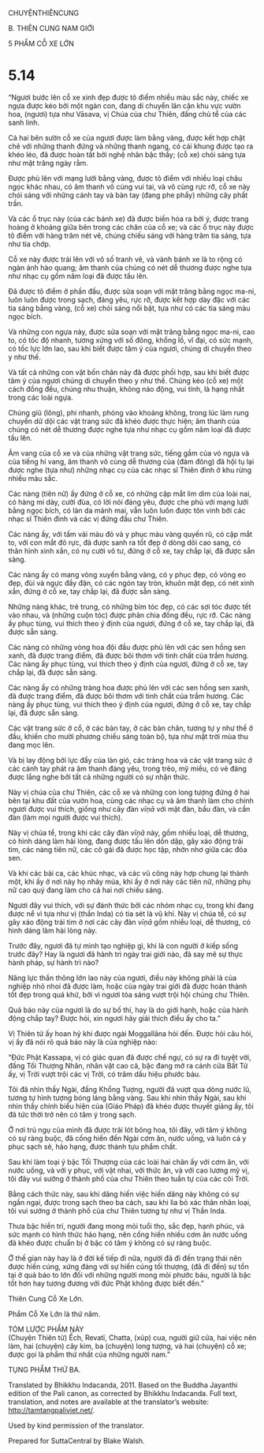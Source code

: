 CHUYỆNTHIÊNCUNG

B. THIÊN CUNG NAM GIỚI

5 PHẨM CỖ XE LỚN

# 5.14

“Ngươi bước lên cỗ xe xinh đẹp được tô điểm nhiều màu sắc này, chiếc xe ngựa được kéo bởi một ngàn con, đang di chuyển lân cận khu vực vườn hoa, (ngươi) tựa như Vāsava, vị Chúa của chư Thiên, đấng chủ tể của các sanh linh.

Cả hai bên sườn cỗ xe của ngươi được làm bằng vàng, được kết hợp chặt chẽ với những thanh đứng và những thanh ngang, có cái khung được tạo ra khéo léo, đã được hoàn tất bởi nghệ nhân bậc thầy; (cỗ xe) chói sáng tựa như mặt trăng ngày rằm.

Được phủ lên với mạng lưới bằng vàng, được tô điểm với nhiều loại châu ngọc khác nhau, có âm thanh vô cùng vui tai, và vô cùng rực rỡ, cỗ xe này chói sáng với những cánh tay và bàn tay (đang phe phẩy) những cây phất trần.

Và các ổ trục này (của các bánh xe) đã được biến hóa ra bởi ý, được trang hoàng ở khoảng giữa bên trong các chân của cỗ xe; và các ổ trục này được tô điểm với hàng trăm nét vẽ, chúng chiếu sáng với hàng trăm tia sáng, tựa như tia chớp.

Cỗ xe này được trải lên với vô số tranh vẽ, và vành bánh xe là to rộng có ngàn ánh hào quang; âm thanh của chúng có nét dễ thương được nghe tựa như nhạc cụ gồm năm loại đã được tấu lên.

Đã được tô điểm ở phần đầu, được sửa soạn với mặt trăng bằng ngọc ma-ni, luôn luôn được trong sạch, đáng yêu, rực rỡ, được kết hợp dày đặc với các tia sáng bằng vàng, (cỗ xe) chói sáng nổi bật, tựa như có các tia sáng màu ngọc bích.

Và những con ngựa này, được sửa soạn với mặt trăng bằng ngọc ma-ni, cao to, có tốc độ nhanh, tương xứng với số đông, khổng lồ, vĩ đại, có sức mạnh, có tốc lực lớn lao, sau khi biết được tâm ý của ngươi, chúng di chuyển theo y như thế.

Và tất cả những con vật bốn chân này đã được phối hợp, sau khi biết được tâm ý của ngươi chúng di chuyển theo y như thế. Chúng kéo (cỗ xe) một cách đồng đều, chúng nhu thuận, không náo động, vui tính, là hạng nhất trong các loài ngựa.

Chúng giũ (lông), phi nhanh, phóng vào khoảng không, trong lúc làm rung chuyển dữ dội các vật trang sức đã khéo được thực hiện; âm thanh của chúng có nét dễ thương được nghe tựa như nhạc cụ gồm năm loại đã được tấu lên.

Âm vang của cỗ xe và của những vật trang sức, tiếng gầm của vó ngựa và của tiếng hí vang, âm thanh vô cùng dễ thương của (đám đông) đã hội tụ lại được nghe (tựa như) những nhạc cụ của các nhạc sĩ Thiên đình ở khu rừng nhiều màu sắc.

Các nàng (tiên nữ) ấy đứng ở cỗ xe, có những cặp mắt lim dim của loài nai, có hàng mi dày, cười đùa, có lời nói đáng yêu, được che phủ với mạng lưới bằng ngọc bích, có làn da mảnh mai, vẫn luôn luôn được tôn vinh bởi các nhạc sĩ Thiên đình và các vị đứng đầu chư Thiên.

Các nàng ấy, với tấm vải màu đỏ và y phục màu vàng quyến rũ, có cặp mắt to, với con mắt đỏ rực, đã được sanh ra tốt đẹp ở dòng dõi cao sang, có thân hình xinh xắn, có nụ cười vô tư, đứng ở cỗ xe, tay chắp lại, đã được sẵn sàng.

Các nàng ấy có mang vòng xuyến bằng vàng, có y phục đẹp, có vòng eo đẹp, đùi và ngực đầy đặn, có các ngón tay tròn, khuôn mặt đẹp, có nét xinh xắn, đứng ở cỗ xe, tay chắp lại, đã được sẵn sàng.

Những nàng khác, trẻ trung, có những bím tóc đẹp, có các sợi tóc được tết vào nhau, và (những cuộn tóc) được phân chia đồng đều, rực rỡ. Các nàng ấy phục tùng, vui thích theo ý định của ngươi, đứng ở cỗ xe, tay chắp lại, đã được sẵn sàng.

Các nàng có những vòng hoa đội đầu được phủ lên với các sen hồng sen xanh, đã được trang điểm, đã được bôi thơm với tinh chất của trầm hương. Các nàng ấy phục tùng, vui thích theo ý định của ngươi, đứng ở cỗ xe, tay chắp lại, đã được sẵn sàng.

Các nàng ấy có những tràng hoa được phủ lên với các sen hồng sen xanh, đã được trang điểm, đã được bôi thơm với tinh chất của trầm hương. Các nàng ấy phục tùng, vui thích theo ý định của ngươi, đứng ở cỗ xe, tay chắp lại, đã được sẵn sàng.

Các vật trang sức ở cổ, ở các bàn tay, ở các bàn chân, tương tự y như thế ở đầu, khiến cho mười phương chiếu sáng toàn bộ, tựa như mặt trời mùa thu đang mọc lên.

Và bị lay động bởi lực đẩy của làn gió, các tràng hoa và các vật trang sức ở các cánh tay phát ra âm thanh đáng yêu, trong trẻo, mỹ miều, có vẻ đáng được lắng nghe bởi tất cả những người có sự nhận thức.

Này vị chúa của chư Thiên, các cỗ xe và những con long tượng đứng ở hai bên tại khu đất của vườn hoa, cùng các nhạc cụ và âm thanh làm cho chính ngươi được vui thích, giống như cây đàn _vīṇā_ với mặt đàn, bầu đàn, và cần đàn (làm mọi người được vui thích).

Này vị chúa tể, trong khi các cây đàn _vīṇā_ này, gồm nhiều loại, dễ thương, có hình dáng làm hài lòng, đang được tấu lên dồn dập, gây xáo động trái tim, các nàng tiên nữ, các cô gái đã được học tập, nhởn nhơ giữa các đóa sen.

Và khi các bài ca, các khúc nhạc, và các vũ công này hợp chung lại thành một, khi ấy ở nơi này họ nhảy múa, khi ấy ở nơi này các tiên nữ, những phụ nữ cao quý đang làm cho cả hai nơi chiếu sáng.

Ngươi đây vui thích, với sự đánh thức bởi các nhóm nhạc cụ, trong khi đang được nể vì tựa như vị (thần Inda) có tia sét là vũ khí. Này vị chúa tể, có sự gây xáo động trái tim ở nơi các cây đàn _vīṇā_ gồm nhiều loại, dễ thương, có hình dáng làm hài lòng này.

Trước đây, ngươi đã tự mình tạo nghiệp gì, khi là con người ở kiếp sống trước đây? Hay là ngươi đã hành trì ngày trai giới nào, đã say mê sự thực hành pháp, sự hành trì nào?

Năng lực thần thông lớn lao này của ngươi, điều này không phải là của nghiệp nhỏ nhoi đã được làm, hoặc của ngày trai giới đã được hoàn thành tốt đẹp trong quá khứ, bởi vì ngươi tỏa sáng vượt trội hội chúng chư Thiên.

Quả báo này của ngươi là do sự bố thí, hay là do giới hạnh, hoặc của hành động chắp tay? Được hỏi, xin ngươi hãy giải thích điều ấy cho ta.”

Vị Thiên tử ấy hoan hỷ khi được ngài Moggallāna hỏi đến. Ðược hỏi câu hỏi, vị ấy đã nói rõ quả báo này là của nghiệp nào:

“Đức Phật Kassapa, vị có giác quan đã được chế ngự, có sự ra đi tuyệt vời, đấng Tối Thượng Nhân, nhân vật cao cả, bậc đang mở ra cánh cửa Bất Tử ấy, vị Trời vượt trội các vị Trời, có trăm dấu hiệu phước báu.

Tôi đã nhìn thấy Ngài, đấng Khổng Tượng, người đã vượt qua dòng nước lũ, tương tự hình tượng bóng láng bằng vàng. Sau khi nhìn thấy Ngài, sau khi nhìn thấy chính biểu hiện của (Giáo Pháp) đã khéo được thuyết giảng ấy, tôi đã tức thời trở nên có tâm ý trong sạch.

Ở nơi trú ngụ của mình đã được trải lót bông hoa, tôi đây, với tâm ý không có sự ràng buộc, đã cống hiến đến Ngài cơm ăn, nước uống, và luôn cả y phục sạch sẽ, hảo hạng, được thành tựu phẩm chất.

Sau khi làm toại ý bậc Tối Thượng của các loài hai chân ấy với cơm ăn, với nước uống, và với y phục, với vật nhai, với thức ăn, và với cao lương mỹ vị, tôi đây vui sướng ở thành phố của chư Thiên theo tuần tự của các cõi Trời.

Bằng cách thức này, sau khi dâng hiến việc hiến dâng này không có sự ngần ngại, được trong sạch theo ba cách, sau khi lìa bỏ xác thân nhân loại, tôi vui sướng ở thành phố của chư Thiên tương tự như vị Thần Inda.

Thưa bậc hiền trí, người đang mong mỏi tuổi thọ, sắc đẹp, hạnh phúc, và sức mạnh có hình thức hảo hạng, nên cống hiến nhiều cơm ăn nước uống đã khéo được chuẩn bị ở bậc có tâm ý không có sự ràng buộc.

Ở thế gian này hay là ở đời kế tiếp đi nữa, người đã đi đến trạng thái nên được hiến cúng, xứng đáng với sự hiến cúng tối thượng, (đã đi đến) sự tồn tại ở quả báo to lớn đối với những người mong mỏi phước báu, người là bậc tốt hơn hay tương đương với đức Phật không được biết đến.”

Thiên Cung Cỗ Xe Lớn.

Phẩm Cỗ Xe Lớn là thứ năm.

TÓM LƯỢC PHẨM NÀY  
(Chuyện Thiên tử) Ếch, Revatī, Chatta, (xúp) cua, người giữ cửa, hai việc nên làm, hai (chuyện) cây kim, ba (chuyện) long tượng, và hai (chuyện) cỗ xe; được gọi là phẩm thứ nhất của những người nam.”

TỤNG PHẨM THỨ BA.

Translated by Bhikkhu Indacanda, 2011. Based on the Buddha Jayanthi edition of the Pali canon, as corrected by Bhikkhu Indacanda. Full text, translation, and notes are available at the translator’s website: http://tamtangpaliviet.net/.

Used by kind permission of the translator.

Prepared for SuttaCentral by Blake Walsh.